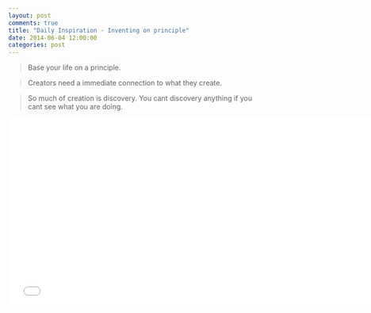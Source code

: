 ```yaml
---
layout: post
comments: true
title: "Daily Inspiration - Inventing on principle"
date: 2014-06-04 12:00:00
categories: post
---
```


> Base your life on a principle.

> Creators need a immediate connection to what they create.

> So much of creation is discovery. You cant discovery anything if you cant see what you are doing.

<iframe src="//player.vimeo.com/video/36579366?byline=0" width="750" height="381" frameborder="0"> </iframe>